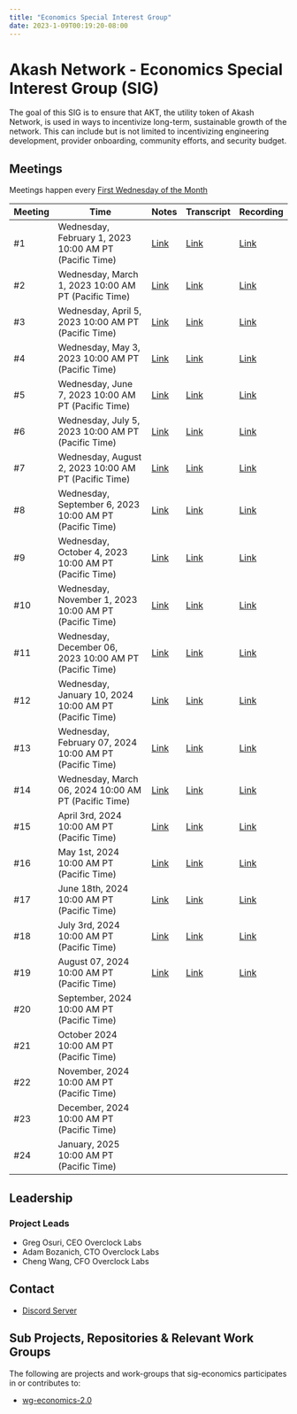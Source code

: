 ```yaml
---
title: "Economics Special Interest Group"
date: 2023-1-09T00:19:20-08:00
---
```


# Akash Network - Economics Special Interest Group (SIG)

The goal of this SIG is to ensure that AKT, the utility token of Akash Network, is used in ways to incentivize long-term, sustainable growth of the network. This can include but is not limited to incentivizing engineering development, provider onboarding, community efforts, and security budget.
## Meetings

Meetings happen every [First Wednesday of the Month](https://calendar.google.com/calendar/u/0?cid=Y18yNWU1ZTM3NDhlNGM0YWI3YTU1ZjQxZmJjNWViZWJjYzBhMDNiNDBmYjAyODc4NWYxNDE1OWJmYWViZWExMmUyQGdyb3VwLmNhbGVuZGFyLmdvb2dsZS5jb20)

| Meeting | Time | Notes | Transcript | Recording
| --- | --- | --- | --- | --- |
| #1 | Wednesday, February 1, 2023 10:00 AM PT (Pacific Time) | [Link](meetings/001-2023-02-01.md) | [Link](meetings/001-2023-02-01.md#transcript) | [Link](https://2fcdf3q4tmqictuygtzlcutkagumlk7z2bayh3ren5x3hbp5el7a.arweave.net/0UQy7hybIIFOmDTysVJqAajFq_nQQYPuJG9vs4X9Iv4)
| #2 | Wednesday, March 1, 2023 10:00 AM PT (Pacific Time) | [Link](meetings/002-2023-03-01.md) | [Link](meetings/002-2023-03-01.md#transcript) | [Link](https://vuyt47n5ybxp7xreixfqbigow2sl46sfhjtzbvpr4alcorbnimxa.arweave.net/rTE-fb3Abv_eJEXLAKDOtqS-ekU6Z5DV8eAWJ0QtQy4)
| #3 | Wednesday, April 5, 2023 10:00 AM PT (Pacific Time) | [Link](meetings/003-2023-04-05.md) | [Link](meetings/003-2023-04-05.md#transcript) | [Link](https://3vgsbypnydwrpxofcbsnlhgzej5n3kwevcnd5donrln33vdhbgvq.arweave.net/3U0g4e3A7RfdxRBk1ZzZInrdqsSomj6NzYrbvdRnCas)
| #4 | Wednesday, May 3, 2023 10:00 AM PT (Pacific Time) | [Link](meetings/004-2023-05-03.md) | [Link](meetings/004-2023-05-03.md#transcript) | [Link](https://hem6lyfjoxtivkxsect54uk3bghvymqqaqdne3vhpikd5tm3zoua.arweave.net/ORnl4Kl15oqq8iCn3lFbCY9cMhAEBtJup3oUPs2by6g)
| #5 | Wednesday, June 7, 2023 10:00 AM PT (Pacific Time) | [Link](meetings/005-2023-06-07.md) | [Link](meetings/005-2023-06-07.md#transcript) | [Link](https://y4hkhdbthqe7x3vfq3ixuqy4uq4wysrtxetuezbkomacwezpqjgq.arweave.net/xw6jjDM8CfvupYbRekMcpDlsSjO5J0JkKnMAKxMvgk0)
| #6 | Wednesday, July 5, 2023 10:00 AM PT (Pacific Time) | [Link](meetings/006-2023-07-05.md) | [Link](meetings/006-2023-07-05.md#transcript) | [Link](https://h2cpwx7cvuhq7gn2rqgbm2nn34r3ie7vppfmgnbpyzmp3sbnqw3q.arweave.net/PoT7X-KtDw-ZuowMFmmt3yO0E_V7ysM0L8ZY_cgthbc)
| #7 | Wednesday, August 2, 2023 10:00 AM PT (Pacific Time) | [Link](https://github.com/akash-network/community/blob/main/sig-economics/meetings/007-2023-08-02.md) | [Link](https://github.com/akash-network/community/blob/main/sig-economics/meetings/007-2023-08-02.md#transcript) | [Link](https://fc2diejm5vhix53dnrxh7dh2bflkuufterrrnmjb54ng4ojumtkq.arweave.net/KLQ0ESztTov3Y2xuf4z6CVaqULMkYxaxIe8abjk0ZNU)
| #8 | Wednesday, September 6, 2023 10:00 AM PT (Pacific Time) | [Link](https://github.com/akash-network/community/blob/main/sig-economics/meetings/008-2023-09-06.md) | [Link](https://github.com/akash-network/community/blob/main/sig-economics/meetings/008-2023-09-06.md#transcript) | [Link](https://nlzzmaec3zpmorkyh3f4w3tep2hy444funhf645cqroo7x4qtusa.arweave.net/avOWAILeXsdFWD7Ly25kfo-Oc4WjTl9zooRc79-QnSQ)
| #9 | Wednesday, October 4, 2023 10:00 AM PT (Pacific Time) | [Link](https://github.com/akash-network/community/blob/main/sig-economics/meetings/009-2023-10-04.md) | [Link](https://github.com/akash-network/community/blob/main/sig-economics/meetings/009-2023-10-04.md#transcript) | [Link](https://zq6rzise7b65e5o4uq2t2dgfvdu5fjj4p2aluihozhraqk7eyyca.arweave.net/zD0cokT4fdJ13KQ1PQzFqOnSpTx-gLog7sniCCvkxgQ)
| #10 | Wednesday, November 1, 2023 10:00 AM PT (Pacific Time) | [Link](https://github.com/akash-network/community/blob/main/sig-economics/meetings/010-2023-11-01.md) | [Link](https://github.com/akash-network/community/blob/main/sig-economics/meetings/010-2023-11-01.md#transcript) | [Link](https://6cjhlgaiutfckbasf6sqjbypkrhyjgll463t67f7aw3af5gtghea.arweave.net/8JJ1mAikyiUEEi-lBIcPVE-EmWvntz98vwW2AvTTMcg)
| #11| Wednesday, December 06, 2023 10:00 AM PT (Pacific Time) | [Link](https://github.com/akash-network/community/blob/main/sig-economics/meetings/011-2023-12-06.md) | [Link](https://github.com/akash-network/community/blob/main/sig-economics/meetings/011-2023-12-06.md#transcript) | [Link](https://czik4rsznmpaxems7ffmui4fiaar7waib6gtwy5jt4pptosygpla.arweave.net/FlCuRllrHguRkvlKyiOFQAEf2AgPjTtjqZ8e-bpYM9Y)
| #12| Wednesday, January 10, 2024 10:00 AM PT (Pacific Time) | [Link](https://github.com/akash-network/community/blob/main/sig-economics/meetings/012-2024-01-10.md) | [Link](https://github.com/akash-network/community/blob/main/sig-economics/meetings/012-2024-01-10.md#transcript) | [Link](https://gbxszp7zaubg3dskphdcgwpqkjtz3mb3zgtq46ka2yyzzkfij7na.arweave.net/MG8sv_kFAm2OSnnGI1nwUmedsDvJpw55QNYxnKioT9o)
| #13| Wednesday, February 07, 2024 10:00 AM PT (Pacific Time) | [Link](https://github.com/akash-network/community/blob/main/sig-economics/meetings/013-2024-02-07.md) | [Link](https://github.com/akash-network/community/blob/main/sig-economics/meetings/013-2024-02-07.md#transcript) | [Link](https://6rzdyy2kxzn4qpilczq7vdvfd52kxb65rk4cnhor32f4cibhkqmq.arweave.net/9HI8Y0q-W8g9CxZh-o6lH3Srh92KuCad0d6LwSAnVBk)
| #14| Wednesday, March 06, 2024 10:00 AM PT (Pacific Time) | [Link](https://github.com/akash-network/community/blob/main/sig-economics/meetings/014-2024-03-06.md) | [Link](https://github.com/akash-network/community/blob/main/sig-economics/meetings/014-2024-03-06.md#transcript) | [Link](https://l7relb4v4vhxhw4shqui4iyoyyeqdt6ogwpx2thybmneridemfnq.arweave.net/X-JFh5XlT3PbkjwojiMOxgkBz841n31M-AsaSKBkYVs)
| #15| April 3rd, 2024 10:00 AM PT (Pacific Time) |[Link](https://github.com/akash-network/community/blob/main/sig-economics/meetings/015-2024-04-03.md)  |[Link](https://github.com/akash-network/community/blob/main/sig-economics/meetings/015-2024-04-03.md#transcript) |[Link](https://445y2d4z2tii6zb3mgio36s2cgvrem3ghe7qjvjtmwfpwsgwzbjq.arweave.net/5zuND5nU0I9kO2GQ7fpaEasSM2Y5PwTVM2WK-0jWyFM)
| #16| May 1st, 2024 10:00 AM PT (Pacific Time) |[Link](https://github.com/akash-network/community/blob/main/sig-economics/meetings/016-2024-05-01.md)  |[Link](https://github.com/akash-network/community/blob/main/sig-economics/meetings/016-2024-05-01.md#transcript) |[Link](https://w6djeix4uozea7pt7fdzqmhenlvt6jf72c4x26cz3brkuboazjsa.arweave.net/t4aSIvyjskB98_lHmDDkaus_JL_QuX14WdhiqgXAymQ)
| #17| June 18th, 2024 10:00 AM PT (Pacific Time) |[Link](https://github.com/akash-network/community/blob/main/sig-economics/meetings/017-2024-06-18.md)  |[Link](https://github.com/akash-network/community/blob/main/sig-economics/meetings/017-2024-06-18.md#transcript) |[Link](https://camg45yyujtsslq5bwquh3pybr3ugqzi27rkdbhxfk3bgej5v5yq.arweave.net/EBhudxiiZykuHQ2hQ-34DHdDQyjX4qGE9yq2ExE9r3E)
| #18| July 3rd, 2024 10:00 AM PT (Pacific Time) | [Link](https://github.com/akash-network/community/blob/main/sig-economics/meetings/018-2024-07-03.md)  | [Link](https://github.com/akash-network/community/blob/main/sig-economics/meetings/018-2024-07-03.md#transcript) |[Link](https://gtkqa2srpm2ve37fgnzh4bvk2ajdzxzdh5owwd3vaqvtg5pncdaa.arweave.net/NNUAalF7NVJv5TNyfgaq0BI83yM_XWsPdQQrM3XtEMA) 
| #19| August 07, 2024 10:00 AM PT (Pacific Time) |[Link](https://github.com/akash-network/community/blob/main/sig-economics/meetings/018-2024-08-07.md) | [Link](https://github.com/akash-network/community/blob/main/sig-economics/meetings/018-2024-08-07.md#transcript) |[Link](https://qextbwdkzexp6rjoxd43vbxe4gmojck4wartnjykb3lsjbwtoemq.arweave.net/gS8w2GrJLv9FLrj5uobk4ZjkiVywIzanCg7XJIbTcRk) 
| #20| September, 2024 10:00 AM PT (Pacific Time) |  | |
| #21| October 2024 10:00 AM PT (Pacific Time) |  | |
| #22| November, 2024 10:00 AM PT (Pacific Time) |  | |
| #23| December, 2024 10:00 AM PT (Pacific Time) |  | |
| #24| January, 2025 10:00 AM PT (Pacific Time) |  | |


## Leadership

### Project Leads

* Greg Osuri, CEO Overclock Labs
* Adam Bozanich, CTO Overclock Labs
* Cheng Wang, CFO Overclock Labs

## Contact

- [Discord Server](https://discord.com/channels/747885925232672829/1062752068907044985/1069627540509036686)

## Sub Projects, Repositories & Relevant Work Groups

The following are projects and work-groups that sig-economics participates in or contributes to:

- [wg-economics-2.0](../wg-economics-2.0)
